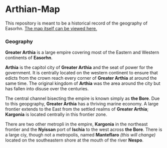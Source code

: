 # Arthian-Map
This repository is meant to be a historical record of the geography of Easorhn. [The map itself can be viewed here.](https://azgaar.github.io/Fantasy-Map-Generator/?maplink=https://raw.githubusercontent.com/OhMyTallest-Productions/Arthian-Map/master/Arthia-main.map&x=2100&y=1040&scale=1.2)

### Geography
**Greater Arthia** is a large empire covering most of the Eastern and Western continents of **Easorhn**. 

**Arthia** is the capitol city of **Greater Arthia** and the seat of power for the government. It is centrally located on the western continent to ensure that edicts from the crown reach every corner of **Greater Arthia** at around the same time. The original kingdom of **Arthia** was the area around the city but has fallen into disuse over the centuries. 

The central channel bisecting the empire is known simply as **the Bore**. Due to this geopgraphy, **Greater Arthia** has a thriving marine economy.
A large frontier extends to the East from the settled realms of **Greater Arthia**; **Kargonia** is located centrally in this frontier zone.

There are two other metropli in the empire, **Kargonia** in the northeast frontier and the **Nyissan** port of **Ischia** to the west across **the Bore**. There is a large ciy, though not a metropolis, named **Manteflaro** *(this will change)* located on the southeastern shore at the mouth of the river **Nespo**.

